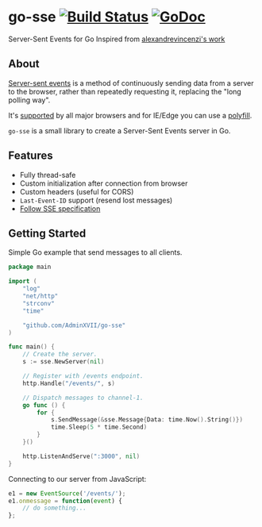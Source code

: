 # go-sse [![Build Status](https://travis-ci.org/AdminXVII/go-sse.svg?branch=master)](https://travis-ci.org/AdminXVII/go-sse) [![GoDoc](https://godoc.org/github.com/AdminXVII/go-sse?status.svg)](http://godoc.org/github.com/AdminXVII/go-sse)

Server-Sent Events for Go
Inspired from [alexandrevincenzi's work](https://github.com/alexandrevicenzi/go-sse)

## About

[Server-sent events](http://www.html5rocks.com/en/tutorials/eventsource/basics/) is a method of continuously sending data from a server to the browser, rather than repeatedly requesting it, replacing the "long polling way".

It's [supported](http://caniuse.com/#feat=eventsource) by all major browsers and for IE/Edge you can use a [polyfill](https://github.com/Yaffle/EventSource).

`go-sse` is a small library to create a Server-Sent Events server in Go.

## Features

- Fully thread-safe
- Custom initialization after connection from browser
- Custom headers (useful for CORS)
- `Last-Event-ID` support (resend lost messages)
- [Follow SSE specification](https://html.spec.whatwg.org/multipage/comms.html#server-sent-events)

## Getting Started

Simple Go example that send messages to all clients.

```go
package main

import (
    "log"
    "net/http"
    "strconv"
    "time"

    "github.com/AdminXVII/go-sse"
)

func main() {
    // Create the server.
    s := sse.NewServer(nil)

    // Register with /events endpoint.
    http.Handle("/events/", s)

    // Dispatch messages to channel-1.
    go func () {
        for {
            s.SendMessage(&sse.Message{Data: time.Now().String()})
            time.Sleep(5 * time.Second)
        }
    }()

    http.ListenAndServe(":3000", nil)
}
```

Connecting to our server from JavaScript:

```js
e1 = new EventSource('/events/');
e1.onmessage = function(event) {
    // do something...
};
```
